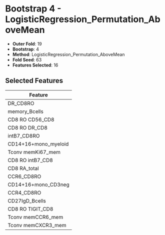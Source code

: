 # Bootstrap 4 - LogisticRegression_Permutation_AboveMean

- **Outer Fold**: 19
- **Bootstrap**: 4
- **Method**: LogisticRegression_Permutation_AboveMean
- **Fold Seed**: 63
- **Features Selected**: 16

## Selected Features

| Feature |
|---------|
| DR_CD8RO |
| memory_Bcells |
| CD8 RO CD56_CD8 |
| CD8 RO DR_CD8 |
| intB7_CD8RO |
| CD14+16+mono_myeloid |
| Tconv memKi67_mem |
| CD8 RO intB7_CD8 |
| CD8 RA_total |
| CCR6_CD8RO |
| CD14+16+mono_CD3neg |
| CCR4_CD8RO |
| CD27IgD_Bcells |
| CD8 RO TIGIT_CD8 |
| Tconv memCCR6_mem |
| Tconv memCXCR3_mem |
